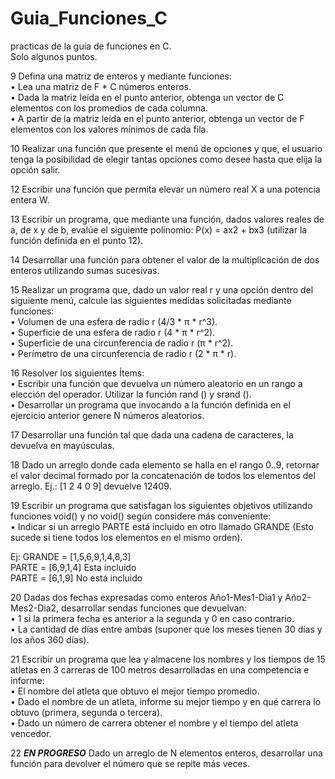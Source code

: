 # Guia_Funciones_C
practicas de la guía de funciones en C.
</br>
Solo algunos puntos.
</br>

9 Defina una matriz de enteros y mediante funciones:</br>
• Lea una matriz de F * C números enteros.</br>
• Dada la matriz leída en el punto anterior, obtenga un vector de C elementos con los promedios de cada columna.</br>
• A partir de la matriz leída en el punto anterior, obtenga un vector de F elementos con los valores mínimos de cada fila.</br>

10 Realizar una función que presente el menú de opciones y que, el usuario tenga la posibilidad de elegir tantas opciones como desee hasta que elija la opción salir.</br>

12 Escribir una función que permita elevar un número real X a una potencia entera W.</br>

13 Escribir un programa, que mediante una función, dados valores reales de a, de x y de b, evalúe el siguiente polinomio: P(x) = ax2 + bx3 (utilizar la función definida en el punto 12).</br>

14 Desarrollar una función para obtener el valor de la multiplicación de dos enteros utilizando sumas sucesivas.</br>

15 Realizar un programa que, dado un valor real r y una opción dentro del siguiente menú, calcule las siguientes medidas solicitadas mediante funciones:</br>
• Volumen de una esfera de radio r (4/3 * π * r^3).</br>
• Superficie de una esfera de radio r (4 * π * r^2).</br>
• Superficie de una circunferencia de radio r (π * r^2).</br>
• Perímetro de una circunferencia de radio r (2 * π * r).</br>

16 Resolver los siguientes Ítems:</br>
• Escribir una función que devuelva un número aleatorio en un rango a elección del operador. Utilizar la función rand () y srand ().</br>
• Desarrollar un programa que invocando a la función definida en el ejercicio anterior genere N números aleatorios.</br>

17 Desarrollar una función tal que dada una cadena de caracteres, la devuelva en mayúsculas.</br>

18 Dado un arreglo donde cada elemento se halla en el rango 0..9, retornar el valor decimal formado por la concatenación de todos los elementos del arreglo. Ej.: [1 2 4 0 9] devuelve 12409.</br>

19 Escribir un programa que satisfagan los siguientes objetivos utilizando funciones void() y no void() según considere más conveniente:</br>
• Indicar si un arreglo PARTE está incluido en otro llamado GRANDE (Esto sucede si tiene todos los elementos en el mismo orden).</br>

Ej: GRANDE = [1,5,6,9,1,4,8,3]</br>
PARTE = [6,9,1,4] Esta incluido</br>
PARTE = [6,1,9] No está incluido</br>

20 Dadas dos fechas expresadas como enteros Año1-Mes1-Dia1 y Año2-Mes2-Dia2, desarrollar sendas funciones que devuelvan:</br>
• 1 si la primera fecha es anterior a la segunda y 0 en caso contrario.</br>
• La cantidad de días entre ambas (suponer que los meses tienen 30 días y los años 360 días).</br>

21 Escribir un programa que lea y almacene los nombres y los tiempos de 15 atletas en 3 carreras de 100 metros desarrolladas en una competencia e informe:</br>
• El nombre del atleta que obtuvo el mejor tiempo promedio.</br>
• Dado el nombre de un atleta, informe su mejor tiempo y en qué carrera lo obtuvo (primera, segunda o tercera).</br>
• Dado un número de carrera obtener el nombre y el tiempo del atleta vencedor.</br>

22 ***EN PROGRESO*** Dado un arreglo de N elementos enteros, desarrollar una función para devolver el número que se repite más veces.</br>
